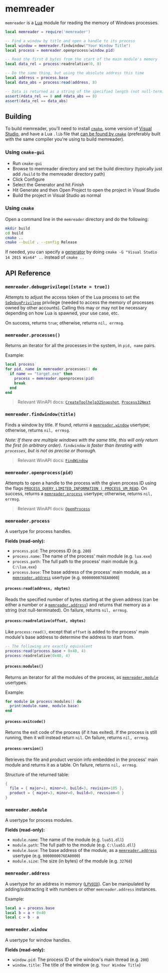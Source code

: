 # memreader

`memreader` is a [Lua](https://www.lua.org/) module for reading the memory of Windows processes.

```lua
local memreader = require('memreader')

-- Find a window by title and open a handle to its process
local window = memreader.findwindow("Your Window Title")
local process = memreader.openprocess(window.pid)

-- Read the first 8 bytes from the start of the main module's memory
local data_rel = process:readrelative(0, 8)

-- Do the same thing, but using the absolute address this time
local address = process.base
local data_abs = process:read(address, 8)

-- Data is returned as a string of the specified length (not null-terminated)
assert(#data_rel == 8 and #data_abs == 8)
assert(data_rel == data_abs)
```

## Building
To build memreader, you'll need to install [`cmake`](https://cmake.org), some version of [Visual Studio](https://www.visualstudio.com/), and have a Lua `.lib` file that [can be found by `cmake`](https://cmake.org/cmake/help/v3.0/module/FindLua.html) (preferably built with the same compiler you're using to build memreader).

### Using `cmake-gui`
- Run `cmake-gui`
- Browse to memreader directory and set the build directory (typically just add `/build` to the memreader directory path)
- Click Configure
- Select the Generator and hit *Finish*
- Hit Generate and then Open Project to open the project in Visual Studio
- Build the project in Visual Studio as normal

### Using `cmake`
Open a command line in the `memreader` directory and do the following:
```sh
mkdir build
cd build
cmake ..
cmake --build . --config Release
```
If needed, you can specify a [generator](https://cmake.org/cmake/help/latest/manual/cmake-generators.7.html) by doing `cmake -G "Visual Studio 14 2015 Win64" ..` instead of `cmake ..`

## API Reference

### `memreader.debugprivilege([state = true])`
Attempts to adjust the access token of the Lua process to set the [`SeDebugPrivilege`](https://msdn.microsoft.com/en-us/library/windows/desktop/bb530716(v=vs.85).aspx) privilege (needed to access the memory of processes owned by other accounts). Calling this may or may not be necessary depending on how Lua is spawned, your use case, etc. 

On success, returns `true`; otherwise, returns `nil, errmsg`.

### `memreader.processes()`
Returns an iterator for all the processes in the system, in `pid, name` pairs. 

Example:
```lua
local process
for pid, name in memreader.processes() do
  if name == "target.exe" then
    process = memreader.openprocess(pid)
    break
  end
end
```

> Relevant WinAPI docs: [`CreateToolhelp32Snapshot`](https://msdn.microsoft.com/en-us/library/windows/desktop/ms682489(v=vs.85).aspx), [`Process32Next`](https://msdn.microsoft.com/en-us/library/windows/desktop/ms684836(v=vs.85).aspx)

### `memreader.findwindow(title)`
Finds a window by title. If found, returns a [`memreader.window`](#memreaderwindow) usertype; otherwise, returns `nil, errmsg`.

*Note: If there are multiple windows with the same title, this will only return the first (in arbitrary order). `findwindow` is faster than iterating with `processes`, but is not as precise or thorough.*

> Relevant WinAPI docs: [`FindWindow`](https://msdn.microsoft.com/en-us/library/windows/desktop/ms633499(v=vs.85).aspx)

### `memreader.openprocess(pid)`
Attempts to open a handle to the process with the given process ID using the flags [`PROCESS_QUERY_LIMITED_INFORMATION | PROCESS_VM_READ`](https://msdn.microsoft.com/en-us/library/windows/desktop/ms684880(v=vs.85).aspx). On success, returns a [`memreader.process`](#memreaderprocess) usertype; otherwise, returns `nil, errmsg`.

> Relevant WinAPI docs: [`OpenProcess`](https://msdn.microsoft.com/en-us/library/windows/desktop/ms684320(v=vs.85).aspx)

### `memreader.process`

A usertype for process handles.

**Fields (read-only):**

- `process.pid`: The process ID (e.g. `280`)
- `process.name`: The name of the process' main module (e.g. `lua.exe`)
- `process.path`: The full path to the process' main module (e.g. `C:\lua.exe`)
- `process.base`: The base address of the process' main module, as a [`memreader.address`](#memreaderaddress) usertype (e.g. `0000000076EA0000`)

#### `process:read(address, nbytes)`
Reads the specified number of bytes starting at the given address (can be either a number or a [`memreader.address`](#memreaderaddress)) and returns that memory as a string (not null-terminated). On failure, returns `nil, errmsg`.

#### `process:readrelative(offset, nbytes)`
Like `process:read()`, except that `offset` is added to the process' main module's base address to determine the address to start from.

```lua
-- The following are exactly equivalent
process:read(process.base + 0x40, 4)
process:readrelative(0x40, 4)
```

#### `process:modules()`
Returns an iterator for all the modules of the process, as [`memreader.module`](#memreadermodule) usertypes.

Example:
```lua
for module in process:modules() do
  print(module.name, module.base)
end
```

#### `process:exitcode()`
Returns the exit code of the process (if it has exited). If the process is still running, then it will instead return `nil`. On failure, returns `nil, errmsg`.

#### `process:version()`
Retrieves the file and product version info embedded in the process' main module and returns it as a table. On failure, returns `nil, errmsg`.

Structure of the returned table:
```lua
{ 
  file = { major=1, minor=0, build=3, revision=105 },
  product = { major=3, minor=0, build=0, revision=0 }
}
```

### `memreader.module`

A usertype for process modules.

**Fields (read-only):**

- `module.name`: The name of the module (e.g. `lua51.dll`)
- `module.path`: The full path to the module (e.g. `C:\lua51.dll`)
- `module.base`: The base address of the module, as a [`memreader.address`](#memreaderaddress) usertype (e.g. `0000000076EA0000`)
- `module.size`: The size (in bytes) of the module (e.g. `32768`)

### `memreader.address`

A usertype for an address in memory ([`LPVOID`](https://en.wikibooks.org/wiki/Windows_Programming/Handles_and_Data_Types#LPVOID)). Can be manipulated by adding/subtracting it with numbers or other `memreader.address` instances.

Example:
```lua
local a = process.base
local b = a + 0x40
local c = b - a
```

### `memreader.window`

A usertype for window handles.

**Fields (read-only):**

- `window.pid`: The process ID of the window's main thread (e.g. `280`)
- `window.title`: The title of the window (e.g. `Your Window Title`)
